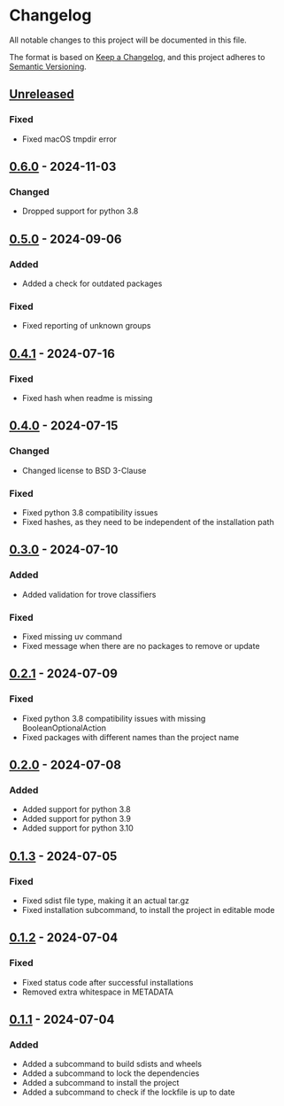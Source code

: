 # Changelog

All notable changes to this project will be documented in this file.

The format is based on [Keep a Changelog], and this project adheres to [Semantic Versioning].

## [Unreleased]

### Fixed

-   Fixed macOS tmpdir error

## [0.6.0] - 2024-11-03

### Changed

-   Dropped support for python 3.8

## [0.5.0] - 2024-09-06

### Added

-   Added a check for outdated packages

### Fixed

-   Fixed reporting of unknown groups

## [0.4.1] - 2024-07-16

### Fixed

-   Fixed hash when readme is missing

## [0.4.0] - 2024-07-15

### Changed

-   Changed license to BSD 3-Clause

### Fixed

-   Fixed python 3.8 compatibility issues
-   Fixed hashes, as they need to be independent of the installation path

## [0.3.0] - 2024-07-10

### Added

-   Added validation for trove classifiers

### Fixed

-   Fixed missing uv command
-   Fixed message when there are no packages to remove or update

## [0.2.1] - 2024-07-09

### Fixed

-   Fixed python 3.8 compatibility issues with missing BooleanOptionalAction
-   Fixed packages with different names than the project name

## [0.2.0] - 2024-07-08

### Added

-   Added support for python 3.8
-   Added support for python 3.9
-   Added support for python 3.10

## [0.1.3] - 2024-07-05

### Fixed

-   Fixed sdist file type, making it an actual tar.gz
-   Fixed installation subcommand, to install the project in editable mode

## [0.1.2] - 2024-07-04

### Fixed

-   Fixed status code after successful installations
-   Removed extra whitespace in METADATA

## [0.1.1] - 2024-07-04

### Added

-   Added a subcommand to build sdists and wheels
-   Added a subcommand to lock the dependencies
-   Added a subcommand to install the project
-   Added a subcommand to check if the lockfile is up to date

[Keep a Changelog]: https://keepachangelog.com/en/1.0.0/
[Semantic Versioning]: https://semver.org/spec/v2.0.0.html
[Unreleased]: https://github.com/spapanik/phosphorus/compare/v0.6.0...main
[0.6.0]: https://github.com/spapanik/phosphorus/compare/v0.5.0...v0.6.0
[0.5.0]: https://github.com/spapanik/phosphorus/compare/v0.4.1...v0.5.0
[0.4.1]: https://github.com/spapanik/phosphorus/compare/v0.4.0...v0.4.1
[0.4.0]: https://github.com/spapanik/phosphorus/compare/v0.3.0...v0.4.0
[0.3.0]: https://github.com/spapanik/phosphorus/compare/v0.2.1...v0.3.0
[0.2.1]: https://github.com/spapanik/phosphorus/compare/v0.2.0...v0.2.1
[0.2.0]: https://github.com/spapanik/phosphorus/compare/v0.1.3...v0.2.0
[0.1.3]: https://github.com/spapanik/eulertools/compare/v0.1.2...v0.1.3
[0.1.2]: https://github.com/spapanik/eulertools/compare/v0.1.1...v0.1.2
[0.1.1]: https://github.com/spapanik/eulertools/releases/tag/v0.1.1
